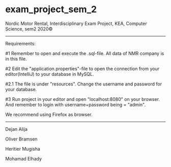 # exam_project_sem_2

Nordic Motor Rental,
Interdisciplinary Exam Project,
KEA, Computer Science,
sem2 2020©

----

Requirements:

#1 Remember to open and execute the .sql-file. All data of NMR company is in this file.

#2 Edit the "application.properties"-file to open the connection from your editor(IntelliJ) to your database in MySQL.

#2.1 The file is under "resources". Change the username and password for your database.

#3 Run project in your editor and open "localhost:8080" on your browser. And remember to login with username+password being = "admin".




We recommend using Firefox as browser. 



----

Dejan Alija

Oliver Bramsen

Heritier Mugisha

Mohamad Elhady
